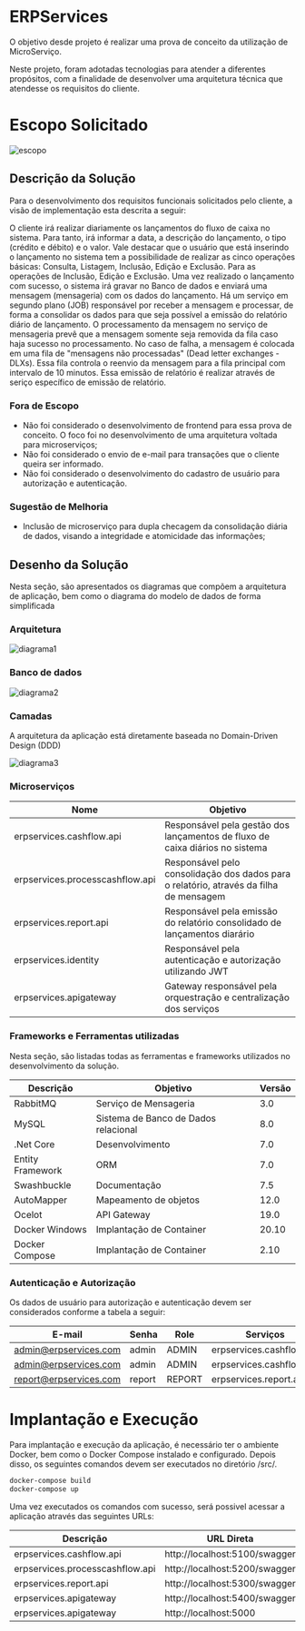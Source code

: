 # ERPServices
O objetivo desde projeto é realizar uma prova de conceito da utilização de MicroServiço.

Neste projeto, foram adotadas tecnologias para atender a diferentes propósitos, com a finalidade de desenvolver uma arquitetura técnica que atendesse os requisitos do cliente.
# Escopo Solicitado
![escopo](https://github.com/leansousa/ERPServices/blob/main/Documentation/escopo.jpg?raw=true)

## Descrição da Solução
Para o desenvolvimento dos requisitos funcionais solicitados pelo cliente, a visão de implementação esta descrita a seguir:

O cliente irá realizar diariamente os lançamentos do fluxo de caixa no sistema. Para tanto, irá informar a data, a descrição do lançamento, o tipo (crédito e débito) e o valor.  Vale destacar que o usuário que está inserindo o lançamento no sistema tem a possibilidade de realizar as cinco operações básicas: Consulta, Listagem, Inclusão, Edição e Exclusão. Para as operações de Inclusão, Edição e Exclusão. Uma vez realizado o lançamento com sucesso, o sistema irá gravar no Banco de dados e enviará uma mensagem (mensageria) com os dados do lançamento. Há um serviço em segundo plano (JOB) responsável por receber a mensagem e processar, de forma a consolidar os dados para que seja possível a emissão do relatório diário de lançamento. O processamento da mensagem no serviço de mensageria prevê que a mensagem somente seja removida da fila caso haja sucesso no processamento. No caso de falha, a mensagem é colocada em uma fila de "mensagens não processadas" (Dead letter exchanges - DLXs). Essa fila controla o reenvio da mensagem para a fila principal com intervalo de 10 minutos. Essa emissão de relatório é realizar através de seriço específico de emissão de relatório. 

### Fora de Escopo
- Não foi considerado o desenvolvimento de frontend para essa prova de conceito. O foco foi no desenvolvimento de uma arquitetura voltada para microserviços;
- Não foi considerado o envio de e-mail para transações que o cliente queira ser informado.
- Não foi considerado o desenvolvimento do cadastro de usuário para autorização e autenticação.

### Sugestão de Melhoria
- Inclusão de microserviço para dupla checagem da consolidação diária de dados, visando a integridade e atomicidade das informações;

## Desenho da Solução
Nesta seção, são apresentados os diagramas que compõem a arquitetura de aplicação, bem como o diagrama do modelo de dados de forma simplificada

### Arquitetura
![diagrama1](https://github.com/leansousa/ERPServices/blob/main/Documentation/arquitetura.png?raw=true)

### Banco de dados
![diagrama2](https://github.com/leansousa/ERPServices/blob/main/Documentation/bancodados.png?raw=true)

### Camadas
A arquitetura da aplicação está diretamente baseada no Domain-Driven Design (DDD)

![diagrama3](https://github.com/leansousa/ERPServices/blob/main/Documentation/camada.png?raw=true)

### Microserviços
| Nome | Objetivo | 
| ------ | ------ | 
| erpservices.cashflow.api | Responsável pela gestão dos lançamentos de fluxo de caixa diários no sistema |
| erpservices.processcashflow.api | Responsável pelo consolidação dos dados para o relatório, através da filha de mensagem |
| erpservices.report.api | Responsável pela emissão do relatório consolidado de lançamentos diarário | 
| erpservices.identity | Responsável pela autenticação e autorização utilizando JWT | 
| erpservices.apigateway | Gateway responsável pela orquestração e centralização dos serviços | 


### Frameworks e Ferramentas utilizadas
Nesta seção, são listadas todas as ferramentas e frameworks utilizados no desenvolvimento da solução.

| Descrição | Objetivo | Versão |
| ------ | ------ | ------ |
| RabbitMQ | Serviço de Mensageria | 3.0 |
| MySQL | Sistema de Banco de Dados relacional | 8.0 |
| .Net Core | Desenvolvimento | 7.0 |
| Entity Framework | ORM | 7.0 |
| Swashbuckle | Documentação | 7.5 |
| AutoMapper | Mapeamento de objetos | 12.0 |
| Ocelot | API Gateway | 19.0 |
| Docker Windows | Implantação de Container | 20.10 |
| Docker Compose | Implantação de Container | 2.10 |

### Autenticação e Autorização
Os dados de usuário para autorização e autenticação devem ser considerados conforme a tabela a seguir:

| E-mail | Senha | Role | Serviços |
| ------ | ------ | ------ | ------ |
| admin@erpservices.com | admin | ADMIN | erpservices.cashflow.api
| admin@erpservices.com | admin | ADMIN | erpservices.cashflow.api
| report@erpservices.com | report | REPORT | erpservices.report.api


# Implantação e Execução
Para implantação e execução da aplicação, é necessário ter o ambiente Docker, bem como o Docker Compose instalado e configurado.
Depois disso, os seguintes comandos devem ser executados no diretório /src/. 
```sh
docker-compose build
docker-compose up
```
Uma vez executados os comandos com sucesso, será possivel acessar a aplicação através das seguintes URLs:

| Descrição | URL Direta | URL Gateway
| ------ | ------ | ------ |
| erpservices.cashflow.api | http://localhost:5100/swagger | http://localhost:5000/gateway/cashflow |
| erpservices.processcashflow.api | http://localhost:5200/swagger | Não aplicável |
| erpservices.report.api | http://localhost:5300/swagger | http://localhost:5000/gateway/reportcashflow |
| erpservices.apigateway | http://localhost:5400/swagger | http://localhost:5000/gateway/auth |
| erpservices.apigateway | http://localhost:5000 | http://localhost:5000 |


